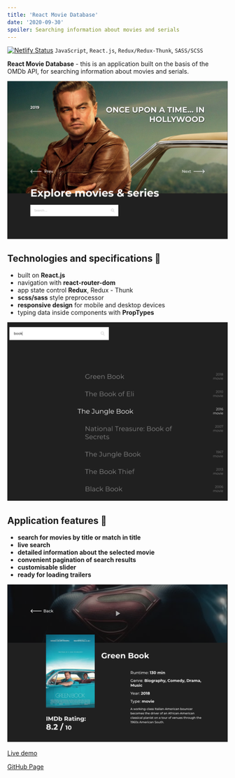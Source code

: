 ```yaml
---
title: 'React Movie Database'
date: '2020-09-30'
spoiler: Searching information about movies and serials
---
```

[![Netlify Status](https://api.netlify.com/api/v1/badges/7091a598-cf44-446c-8843-f26158fd0b2b/deploy-status)](https://app.netlify.com/sites/keen-colden-df1815/deploys) `JavaScript`, `React.js`, `Redux/Redux-Thunk`, `SASS/SCSS`
![]()

**React Movie Database** - this is an application built on the basis of the OMDb API, for searching information about movies and serials.

![React Movie Database](./rmdb-1.png)

## Technologies and specifications 🧬

- built on **React.js**
- navigation with **react-router-dom**
- app state control **Redux**, Redux - Thunk
- **scss/sass** style preprocessor
- **responsive design** for mobile and desktop devices
- typing data inside components with **PropTypes**

![React Movie Database](./rmdb-2.png)

## Application features 🚀

- **search for movies by title or match in title**
- **live search**
- **detailed information about the selected movie**
- **convenient pagination of search results**
- **customisable slider**
- **ready for loading trailers**

![React Movie Database](./rmdb-3.png)


[Live demo](https://keen-colden-df1815.netlify.app/)

[GitHub Page](https://github.com/mort-gh/rmdb-geeksforless)